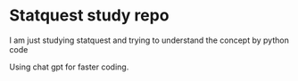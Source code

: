 # Statquest study repo

I am just studying statquest and trying to understand the concept by python code

Using chat gpt for faster coding.